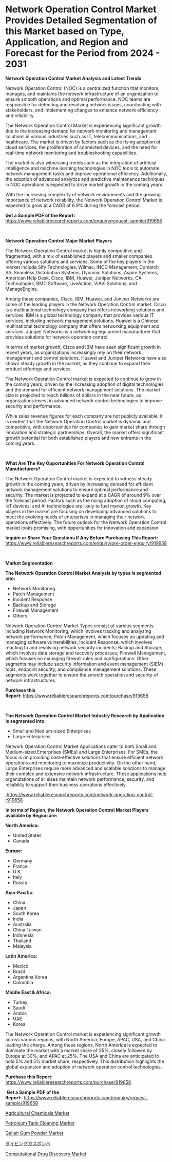 <p><h1>Network Operation Control Market Provides Detailed Segmentation of this Market based on Type, Application, and Region and Forecast for the Period from 2024 - 2031</h1></p><p><strong>Network Operation Control Market Analysis and Latest Trends</strong></p>
<p><p>Network Operation Control (NOC) is a centralized function that monitors, manages, and maintains the network infrastructure of an organization to ensure smooth operations and optimal performance. NOC teams are responsible for detecting and resolving network issues, coordinating with stakeholders, and implementing changes to enhance network efficiency and reliability.</p><p>The Network Operation Control Market is experiencing significant growth due to the increasing demand for network monitoring and management solutions in various industries such as IT, telecommunications, and healthcare. The market is driven by factors such as the rising adoption of cloud services, the proliferation of connected devices, and the need for real-time network monitoring and troubleshooting capabilities.</p><p>The market is also witnessing trends such as the integration of artificial intelligence and machine learning technologies in NOC tools to automate network management tasks and improve operational efficiency. Additionally, the adoption of advanced analytics and predictive maintenance techniques in NOC operations is expected to drive market growth in the coming years.</p><p>With the increasing complexity of network environments and the growing importance of network reliability, the Network Operation Control Market is expected to grow at a CAGR of 6.9% during the forecast period.</p></p>
<p><strong>Get a Sample PDF of the Report:&nbsp;</strong> <a href="https://www.reliableresearchreports.com/enquiry/request-sample/919658">https://www.reliableresearchreports.com/enquiry/request-sample/919658</a></p>
<p>&nbsp;</p>
<p><strong>Network Operation Control Major Market Players</strong></p>
<p><p>The Network Operation Control market is highly competitive and fragmented, with a mix of established players and smaller companies offering various solutions and services. Some of the key players in the market include Sify Technologies, Wilmac, INOC Management, Comarch SA, Seamless Distribution Systems, Dynamic Solutions, Aspire Systems, American Help Desk, Cisco, IBM, Huawei, Juniper Networks, CA Technologies, BMC Software, LiveAction, VIAVI Solutions, and ManageEngine.</p><p>Among these companies, Cisco, IBM, Huawei, and Juniper Networks are some of the leading players in the Network Operation Control market. Cisco is a multinational technology company that offers networking solutions and services. IBM is a global technology company that provides various IT services, including network management solutions. Huawei is a Chinese multinational technology company that offers networking equipment and services. Juniper Networks is a networking equipment manufacturer that provides solutions for network operation control.</p><p>In terms of market growth, Cisco and IBM have seen significant growth in recent years, as organizations increasingly rely on their network management and control solutions. Huawei and Juniper Networks have also shown steady growth in the market, as they continue to expand their product offerings and services.</p><p>The Network Operation Control market is expected to continue to grow in the coming years, driven by the increasing adoption of digital technologies and the demand for efficient network management solutions. The market size is projected to reach billions of dollars in the near future, as organizations invest in advanced network control technologies to improve security and performance.</p><p>While sales revenue figures for each company are not publicly available, it is evident that the Network Operation Control market is dynamic and competitive, with opportunities for companies to gain market share through innovation and strategic partnerships. Overall, the market offers significant growth potential for both established players and new entrants in the coming years.</p></p>
<p>&nbsp;</p>
<p><strong>What Are The Key Opportunities For Network Operation Control Manufacturers?</strong></p>
<p><p>The Network Operation Control market is expected to witness steady growth in the coming years, driven by increasing demand for efficient network management solutions to ensure optimal performance and security. The market is projected to expand at a CAGR of around 9% over the forecast period. Factors such as the rising adoption of cloud computing, IoT devices, and AI technologies are likely to fuel market growth. Key players in the market are focusing on developing advanced solutions to meet the evolving needs of enterprises in managing their network operations effectively. The future outlook for the Network Operation Control market looks promising, with opportunities for innovation and expansion.</p></p>
<p><strong>Inquire or Share Your Questions If Any Before Purchasing This Report:</strong> <a href="https://www.reliableresearchreports.com/enquiry/pre-order-enquiry/919658">https://www.reliableresearchreports.com/enquiry/pre-order-enquiry/919658</a></p>
<p>&nbsp;</p>
<p><strong>Market Segmentation</strong></p>
<p><strong>The Network Operation Control Market Analysis by types is segmented into:</strong></p>
<p><ul><li>Network Monitoring</li><li>Patch Management</li><li>Incident Response</li><li>Backup and Storage</li><li>Firewall Management</li><li>Others</li></ul></p>
<p><p>Network Operation Control Market Types consist of various segments including Network Monitoring, which involves tracking and analyzing network performance; Patch Management, which focuses on updating and managing software vulnerabilities; Incident Response, which involves reacting to and resolving network security incidents; Backup and Storage, which involves data storage and recovery processes; Firewall Management, which focuses on managing firewall rules and configurations. Other segments may include security information and event management (SIEM) tools, endpoint security, and compliance management solutions. These segments work together to ensure the smooth operation and security of network infrastructures.</p></p>
<p><strong>Purchase this Report:&nbsp;</strong><a href="https://www.reliableresearchreports.com/purchase/919658">https://www.reliableresearchreports.com/purchase/919658</a></p>
<p>&nbsp;</p>
<p><strong>The Network Operation Control Market Industry Research by Application is segmented into:</strong></p>
<p><ul><li>Small and Medium-sized Enterprises</li><li>Large Enterprises</li></ul></p>
<p><p>Network Operation Control Market Applications cater to both Small and Medium-sized Enterprises (SMEs) and Large Enterprises. For SMEs, the focus is on providing cost-effective solutions that ensure efficient network operations and monitoring to maximize productivity. On the other hand, Large Enterprises require more advanced and scalable solutions to manage their complex and extensive network infrastructure. These applications help organizations of all sizes maintain network performance, security, and reliability to support their business operations effectively.</p></p>
<p><a href="https://www.reliableresearchreports.com/network-operation-control-r919658">&nbsp;https://www.reliableresearchreports.com/network-operation-control-r919658</a></p>
<p><strong>In terms of Region, the Network Operation Control Market Players available by Region are:</strong></p>
<p>
    <p> <strong> North America: </strong>
        <ul>
            <li>United States</li>
            <li>Canada</li>
        </ul>
        </p> 
    <p> <strong> Europe: </strong>
        <ul>
            <li>Germany</li>
            <li>France</li>
            <li>U.K.</li>
            <li>Italy</li>
            <li>Russia</li>
        </ul>
        </p> 
    <p> <strong> Asia-Pacific: </strong>
        <ul>
            <li>China</li>
            <li>Japan</li>
            <li>South Korea</li>
            <li>India</li>
            <li>Australia</li>
            <li>China Taiwan</li>
            <li>Indonesia</li>
            <li>Thailand</li>
            <li>Malaysia</li>
        </ul>
        </p> 
    <p> <strong> Latin America: </strong>
        <ul>
            <li>Mexico</li>
            <li>Brazil</li>
            <li>Argentina Korea</li>
            <li>Colombia</li>
        </ul>
        </p> 
    <p> <strong> Middle East & Africa: </strong>
        <ul>
            <li>Turkey</li>
            <li>Saudi</li>
            <li>Arabia</li>
            <li>UAE</li>
            <li>Korea</li>
        </ul>
    </p>
    </p>
<p><p>The Network Operation Control market is experiencing significant growth across various regions, with North America, Europe, APAC, USA, and China leading the charge. Among these regions, North America is expected to dominate the market with a market share of 35%, closely followed by Europe at 30%, and APAC at 25%. The USA and China are anticipated to hold 5% and 5% market share, respectively. This distribution highlights the global expansion and adoption of network operation control technologies.</p></p>
<p><strong>Purchase this Report: </strong><a href="https://www.reliableresearchreports.com/purchase/919658">https://www.reliableresearchreports.com/purchase/919658</a></p>
<p>&nbsp;<strong>Get a Sample PDF of the Report:&nbsp;&nbsp;</strong><a href="https://www.reliableresearchreports.com/enquiry/request-sample/919658">https://www.reliableresearchreports.com/enquiry/request-sample/919658</a></p>
<p><strong></strong></p>
<p><p><a href="https://www.linkedin.com/pulse/agricultural-chemicals-market-size-growth-segmentation-regional-8x7be?trackingId=8ZTXRp3gr3vvU96DsvxNcQ%3D%3D">Agricultural Chemicals Market</a></p><p><a href="https://github.com/fiixsa/Market-Research-Report-List-2/blob/main/petroleum-tank-cleaning-market.md">Petroleum Tank Cleaning Market</a></p><p><a href="https://www.linkedin.com/pulse/global-gellan-gum-powder-market-types-applications-major-players-ru57c?trackingId=1BUWlnfcI7XaWnlvx3aCyQ%3D%3D">Gellan Gum Powder Market</a></p><p><a href="https://github.com/AriMuller2009/Market-Research-Report-List-1/blob/main/771449653633.md">ダイビングガスボンベ</a></p><p><a href="https://github.com/Airanohannonzb68e5pb53oc1/Market-Research-Report-List-2/blob/main/computational-drug-discovery-market.md">Computational Drug Discovery Market</a></p></p>